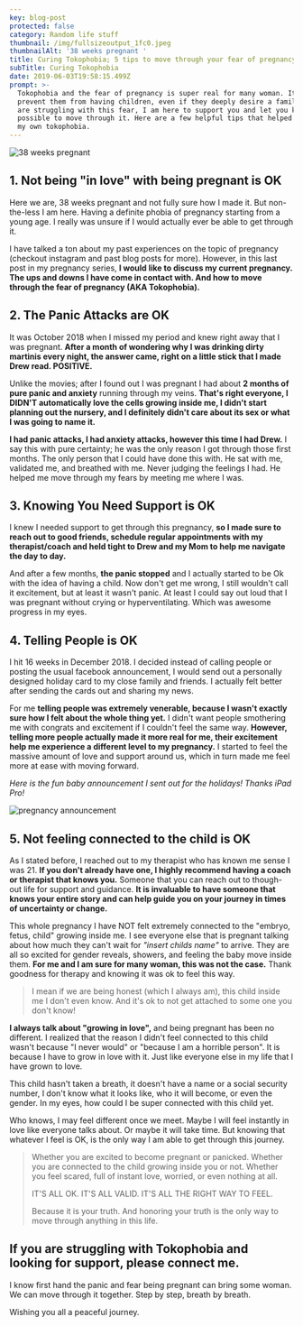 ```yaml
---
key: blog-post
protected: false
category: Random life stuff
thumbnail: /img/fullsizeoutput_1fc0.jpeg
thumbnailAlt: '38 weeks pregnant '
title: Curing Tokophobia; 5 tips to move through your fear of pregnancy.
subTitle: Curing Tokophobia
date: 2019-06-03T19:58:15.499Z
prompt: >-
  Tokophobia and the fear of pregnancy is super real for many woman. It can
  prevent them from having children, even if they deeply desire a family. If you
  are struggling with this fear, I am here to support you and let you know it is
  possible to move through it. Here are a few helpful tips that helped me cure
  my own tokophobia.
---
```

![38 weeks pregnant ](/img/fullsizeoutput_1fc0.jpeg "Curing tokophobia ")

## 1. Not being "in love" with being pregnant is OK

Here we are, 38 weeks pregnant and not fully sure how I made it. But non-the-less I am here. Having a definite phobia of pregnancy starting from a young age. I really was unsure if I would actually ever be able to get through it.

I have talked a ton about my past experiences on the topic of pregnancy (checkout instagram and past blog posts for more). However, in this last post in my pregnancy series, **I would like to discuss my current pregnancy.** **The ups and downs I have come in contact with. And how to move through the fear of pregnancy (AKA Tokophobia).**

## 2. The Panic Attacks are OK

It was October 2018 when I missed my period and knew right away that I was pregnant. **After a month of wondering why I was drinking dirty martinis every night, the answer came, right on a little stick that I made Drew read. POSITIVE.**

Unlike the movies; after I found out I was pregnant I had about **2 months of pure panic and anxiety** running through my veins. **That's right everyone, I DIDN'T automatically love the cells growing inside me, I didn't start planning out the nursery, and I definitely didn't care about its sex or what I was going to name it.** 

**I had panic attacks, I had anxiety attacks, however this time I had Drew.** I say this with pure certainty; he was the only reason I got through those first months. The only person that I could have done this with. He sat with me, validated me, and breathed with me. Never judging the feelings I had. He helped me move through my fears by meeting me where I was.

## 3. Knowing You Need Support is OK

I knew I needed support to get through this pregnancy, **so I made sure to reach out to good friends, schedule regular appointments with my therapist/coach and held tight to Drew and my Mom to help me navigate the day to day.** 

And after a few months, **the panic stopped** and I actually started to be Ok with the idea of having a child. Now don't get me wrong, I still wouldn't call it excitement, but at least it wasn't panic. At least I could say out loud that I was pregnant without crying or hyperventilating. Which was awesome progress in my eyes. 

## 4. Telling People is OK

I hit 16 weeks in December 2018. I decided instead of calling people or posting the usual facebook announcement, I would send out a personally designed holiday card to my close family and friends. I actually felt better after sending the cards out and sharing my news. 

For me **telling people was extremely venerable, because I wasn't exactly sure how I felt about the whole thing yet.** I didn't want people smothering me with congrats and excitement if I couldn't feel the same way. **However, telling more people actually made it more real for me, their excitement help me experience a different level to my pregnancy.** I started to feel the massive amount of love and support around us, which in turn made me feel more at ease with moving forward.

_Here is the fun baby announcement I sent out for the holidays! Thanks iPad Pro!_

![pregnancy announcement ](/img/untitled_artwork.jpg "Our holiday card!")

## 5. Not feeling connected to the child is OK

As I stated before, I reached out to my therapist who has known me sense I was 21. **If you don't already have one, I highly recommend having a coach or therapist that knows you.** Someone that you can reach out to though-out life for support and guidance. **It is invaluable to have someone that knows your entire story and can help guide you on your journey in times of uncertainty or change.**

This whole pregnancy I have NOT felt extremely connected to the "embryo, fetus, child" growing inside me. I see everyone else that is pregnant talking about how much they can't wait for _"insert childs name"_ to arrive. They are all so excited for gender reveals, showers, and feeling the baby move inside them. **For me and I am sure for many woman, this was not the case.** Thank goodness for therapy and knowing it was ok to feel this way. 

> I mean if we are being honest (which I always am), this child inside me I don't even know. And it's ok to not get attached to some one you don't know!

**I always talk about "growing in love",** and being pregnant has been no different. I realized that the reason I didn't feel connected to this child wasn't because "I never would" or "because I am a horrible person". It is  because I have to grow in love with it. Just like everyone else in my life that I have grown to love.

This child hasn't taken a breath, it doesn't have a name or a social security number, I don't know what it looks like, who it will become, or even the gender. In my eyes, how could I be super connected with this child yet. 

Who knows, I may feel different once we meet. Maybe I will feel instantly in love like everyone talks about. Or maybe it will take time. But knowing that whatever I feel is OK, is the only way I am able to get through this journey. 

> Whether you are excited to become pregnant or panicked. Whether you are connected to the child growing inside you or not. Whether you feel scared, full of instant love, worried, or even nothing at all.
>
> IT'S ALL OK. IT'S ALL VALID. IT'S ALL THE RIGHT WAY TO FEEL.
>
> Because it is your truth. And honoring your truth is the only way to move through anything in this life.

## If you are struggling with Tokophobia and looking for support, please connect me.

I know first hand the panic and fear being pregnant can bring some woman. We can move through it together. Step by step, breath by breath.

Wishing you all a peaceful journey.

